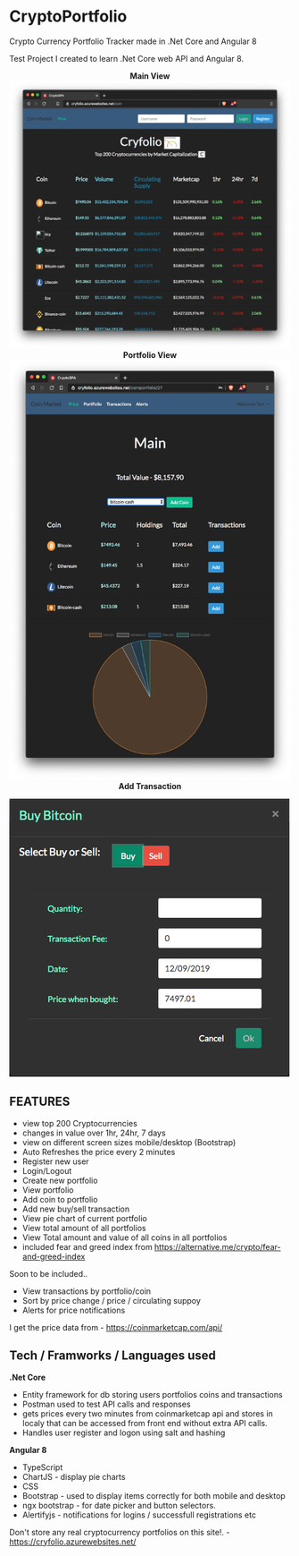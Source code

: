 # CryptoPortfolio
Crypto Currency Portfolio Tracker made in .Net Core and Angular 8

Test Project I created to learn .Net Core web API and Angular 8.



<p align="center">
  <b> Main View </b>
  <img src="images/MainView.png">
  <b> Portfolio View </b> 
  <img src="images/Portfolio.png"> 
  <b> Add Transaction </b>
</p>
<img src="images/AddTransaction.png">


FEATURES
--------

* view top 200 Cryptocurrencies
* changes in value over 1hr, 24hr, 7 days
* view on different screen sizes mobile/desktop (Bootstrap)
* Auto Refreshes the price every 2 minutes
* Register new user
* Login/Logout
* Create new portfolio
* View portfolio
* Add coin to portfolio
* Add new buy/sell transaction
* View pie chart of current portfolio
* View total amount of all portfolios
* View Total amount and value of all coins in all portfolios
* included fear and greed index from https://alternative.me/crypto/fear-and-greed-index

Soon to be included..
* View transactions by portfolio/coin
* Sort by price change / price / circulating suppoy
* Alerts for price notifications


I get the price data from - https://coinmarketcap.com/api/


Tech / Framworks / Languages used
---------------------------------

<b>.Net Core</b>

* Entity framework for db storing users portfolios coins and transactions
* Postman used to test API calls and responses
* gets prices every two minutes from coinmarketcap api and stores in localy that can be accessed from front end without extra API calls.
* Handles user register and logon using salt and hashing

<b>Angular 8</b>

* TypeScript
* ChartJS - display pie charts 
* CSS
* Bootstrap - used to display items correctly for both mobile and desktop
* ngx bootstrap - for date picker and button selectors.
* Alertifyjs - notifications for logins / successfull registrations etc

Don't store any real cryptocurrency portfolios on this site!. - https://cryfolio.azurewebsites.net/
